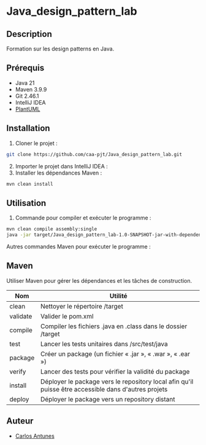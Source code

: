 # Java_design_pattern_lab


## Description
Formation sur les design patterns en Java.

## Prérequis
- Java 21
- Maven 3.9.9
- Git 2.46.1
- IntelliJ IDEA
- [PlantUML](https://plantuml.com/)

## Installation
1. Cloner le projet :

```bash
git clone https://github.com/caa-pjt/Java_design_pattern_lab.git
```

2. Importer le projet dans IntelliJ IDEA :
3. Installer les dépendances Maven :

```bash
mvn clean install
```

## Utilisation
1. Commande pour compiler et exécuter le programme :

```bash
mvn clean compile assembly:single
java -jar target/Java_design_pattern_lab-1.0-SNAPSHOT-jar-with-dependencies.jar
```

Autres commandes Maven pour exécuter le programme :

## Maven
Utiliser Maven pour gérer les dépendances et les tâches de construction.

| Nom      | Utilité                                                                                              |
| -------- | ---------------------------------------------------------------------------------------------------- |
| clean    | Nettoyer le répertoire /target                                                                       |
| validate | Valider le pom.xml                                                                                   |
| compile  | Compiler les fichiers .java en .class dans le dossier /target                                        |
| test     | Lancer les tests unitaires dans /src/test/java                                                       |
| package  | Créer un package (un fichier « .jar », « .war », « .ear »)                                           |
| verify   | Lancer des tests pour vérifier la validité du package                                                |
| install  | Déployer le package vers le repository local afin qu'il puisse être accessible dans d'autres projets |
| deploy   | Déployer le package vers un repository distant                                                       |

## Auteur
- [Carlos Antunes](https://carlosantunes.ch/)
